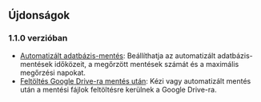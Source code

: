 
## Újdonságok

### 1.1.0 verzióban
* [Automatizált adatbázis-mentés](https://youtube.com/shorts/dWePWDncx0k): Beállíthatja az automatizált adatbázis-mentések időközeit, a megőrzött mentések számát és a maximális megőrzési napokat.
* [Feltöltés Google Drive-ra mentés után](https://youtu.be/hOJdtKElLuw): Kézi vagy automatizált mentés után a mentési fájlok feltöltésre kerülnek a Google Drive-ra.